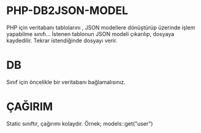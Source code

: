 # PHP-DB2JSON-MODEL
PHP için  veritabanı tablolarını , JSON modellere dönüştürüp üzerinde işlem yapabilme sınıfı...
İstenen tablonun JSON modeli çıkarılıp, dosyaya kaydedilir. Tekrar istendiğinde dosyayı verir.

# DB
Sınıf için öncelikle bir veritabanı bağlamalısınız.


# ÇAĞIRIM
Static sınıftır, çağırımı kolaydır.
Örnek;
models::get("user")

